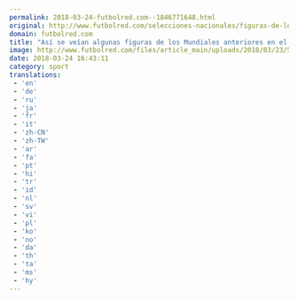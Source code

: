 ```yaml
---
permalink: 2018-03-24-futbolred.com--1846771648.html
original: http://www.futbolred.com/selecciones-nacionales/figuras-de-los-mundiales-anteriores-en-el-album-de-panini-82650
domain: futbolred.com
title: "Así se veían algunas figuras de los Mundiales anteriores en el Panini"
image: http://www.futbolred.com/files/article_main/uploads/2018/03/23/5ab58901854b6.jpeg
date: 2018-03-24 16:43:11
category: sport
translations: 
 - 'en'
 - 'de'
 - 'ru'
 - 'ja'
 - 'fr'
 - 'it'
 - 'zh-CN'
 - 'zh-TW'
 - 'ar'
 - 'fa'
 - 'pt'
 - 'hi'
 - 'tr'
 - 'id'
 - 'nl'
 - 'sv'
 - 'vi'
 - 'pl'
 - 'ko'
 - 'no'
 - 'da'
 - 'th'
 - 'ta'
 - 'ms'
 - 'hy'
---
```


